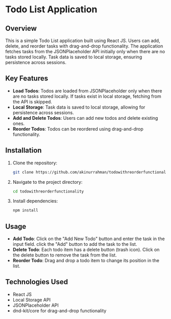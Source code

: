 # Todo List Application

## Overview

This is a simple Todo List application built using React JS. Users can add, delete, and reorder tasks with drag-and-drop functionality. The application fetches tasks from the JSONPlaceholder API initially only when there are no tasks stored locally. Task data is saved to local storage, ensuring persistence across sessions.

## Key Features

- **Load Todos**: Todos are loaded from JSONPlaceholder only when there are no tasks stored locally. If tasks exist in local storage, fetching from the API is skipped.
- **Local Storage**: Task data is saved to local storage, allowing for persistence across sessions.
- **Add and Delete Todos**: Users can add new todos and delete existing ones.
- **Reorder Todos**: Todos can be reordered using drag-and-drop functionality.

## Installation

1. Clone the repository:

    ```bash
    git clone https://github.com/akinurrahman/todowithreorderfunctionality.git
    ```

2. Navigate to the project directory:

    ```bash
    cd todowithreorderfunctionality
    ```

3. Install dependencies:

    ```bash
    npm install
    ```

## Usage

- **Add Todo**: Click on the "Add New Todo" button and enter the task in the input field.  click the "Add" button to add the task to the list.
- **Delete Todo**: Each todo item has a delete button (trash icon). Click on the delete button to remove the task from the list.
- **Reorder Todo**: Drag and drop a todo item to change its position in the list.

## Technologies Used

- React JS
- Local Storage API
- JSONPlaceholder API
- dnd-kit/core for drag-and-drop functionality




